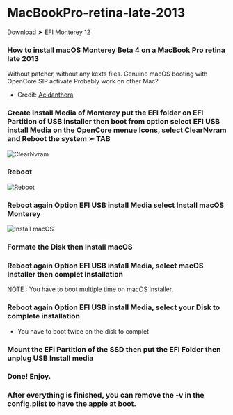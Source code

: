 # MacBookPro-retina-late-2013

Download ➤ [EFI Monterey 12](https://github.com/chris1111/MacBookPro-retina-late-2013/raw/main/EFI%20Monterey%2012.zip)

### How to install macOS Monterey Beta 4 on a MacBook Pro retina late 2013
Without patcher, without any kexts files. Genuine macOS booting with OpenCore SIP activate
Probably work on other Mac?
- Credit: [Acidanthera](https://github.com/acidanthera/OpenCorePkg)

### Create install Media of Monterey put the EFI folder on EFI Partition of USB installer then boot from option select EFI USB install Media on the OpenCore menue Icons, select ClearNvram and Reboot the system ➣ TAB
![ClearNvram](https://user-images.githubusercontent.com/6248794/128945677-4bf77808-147e-44c5-9a5f-d194b5ccf2a3.png)
### Reboot
![Reboot](https://user-images.githubusercontent.com/6248794/128945981-ebba5c99-3bc2-4855-8f2b-8867083c0e08.png)

### Reboot again Option EFI USB install Media select Install macOS Monterey
![Install macOS](https://user-images.githubusercontent.com/6248794/128945681-11c6034d-6d40-4349-a47a-9133cf8b7bf8.png)


### Formate the Disk then Install macOS

### Reboot again Option EFI USB install Media, select macOS Installer then complet Installation
NOTE : You have to boot multiple time on macOS Installer.


### Reboot again Option EFI USB install Media, select your Disk to complete installation
- You have to boot twice on the disk to complet
### Mount the EFI Partition of the SSD then put the EFI Folder then unplug USB Install media

### Done! Enjoy.
### After everything is finished, you can remove the -v in the config.plist to have the apple at boot.

